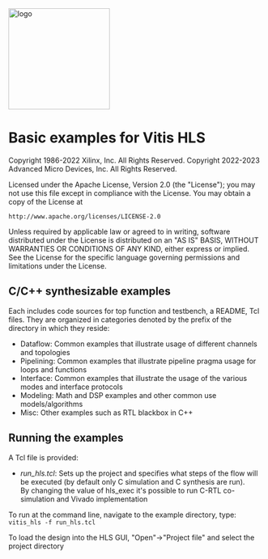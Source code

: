 <img src="./Images/logo.gif" alt="logo" width="200"/>

# Basic examples for Vitis HLS

Copyright 1986-2022 Xilinx, Inc. All Rights Reserved. 
Copyright 2022-2023 Advanced Micro Devices, Inc. All Rights Reserved. 

Licensed under the Apache License, Version 2.0 (the "License");
you may not use this file except in compliance with the License.
You may obtain a copy of the License at

    http://www.apache.org/licenses/LICENSE-2.0

Unless required by applicable law or agreed to in writing, software
distributed under the License is distributed on an "AS IS" BASIS,
WITHOUT WARRANTIES OR CONDITIONS OF ANY KIND, either express or implied.
See the License for the specific language governing permissions and
limitations under the License.

## C/C++ synthesizable examples

Each includes code sources for top function and testbench, a README, Tcl files.  They are organized in categories denoted by the prefix of the directory in which they reside:
* Dataflow: Common examples that illustrate usage of different channels and topologies
* Pipelining: Common examples that illustrate pipeline pragma usage for loops and functions
* Interface: Common examples that illustrate the usage of the various modes and interface protocols
* Modeling: Math and DSP examples and other common use models/algorithms
* Misc: Other examples such as RTL blackbox in C++

## Running the examples
A Tcl file is provided:
* _run_hls.tcl_: Sets up the project and specifies what steps of the flow will be executed (by default only C simulation and C synthesis are run).  
  By changing the value of hls_exec it's possible to run C-RTL co-simulation and Vivado implementation

To run at the command line, navigate to the example directory, type:
`vitis_hls -f run_hls.tcl`

To load the design into the HLS GUI, "Open"->"Project file" and select the project directory
